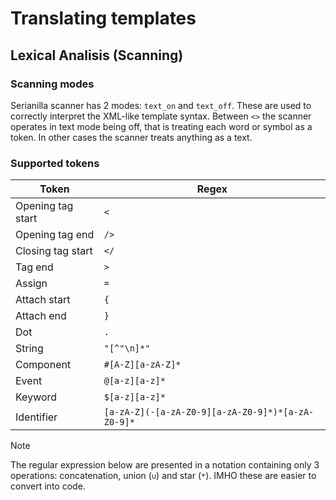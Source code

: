 # Translating templates

## Lexical Analisis (Scanning)

### Scanning modes

Serianilla scanner has 2 modes: `text_on` and `text_off`. These are used
to correctly interpret the XML-like template syntax. Between `<>` the
scanner operates in text mode being off, that is treating each word
or symbol as a token. In other cases the scanner treats anything as a text.

### Supported tokens

| Token            | Regex                                             |
| ---------------- | ------------------------------------------------- |
| Opening tag start| `<`                                               |
| Opening tag end  | `/>`                                              |
| Closing tag start| `</`                                              |
| Tag end          | `>`                                               |
| Assign           | `=`                                               |
| Attach start     | `{`                                               |
| Attach end       | `}`                                               |
| Dot              | `.`                                               |
| String           | `"[^"\n]*"`                                       |
| Component        | `#[A-Z][a-zA-Z]*`                                 |
| Event            | `@[a-z][a-z]*`                                    |
| Keyword          | `$[a-z][a-z]*`                                    |
| Identifier       | `[a-zA-Z](-[a-zA-Z0-9][a-zA-Z0-9]*)*[a-zA-Z0-9]*` |

> [!NOTE]
> The regular expression below are presented in a notation containing
> only 3 operations: concatenation, union (`∪`) and star (`*`).
> IMHO these are easier to convert into code.
